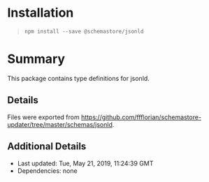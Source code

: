 # Installation
> `npm install --save @schemastore/jsonld`

# Summary
This package contains type definitions for jsonld.

## Details
Files were exported from https://github.com/ffflorian/schemastore-updater/tree/master/schemas/jsonld.

## Additional Details
* Last updated: Tue, May 21, 2019, 11:24:39 GMT
* Dependencies: none
